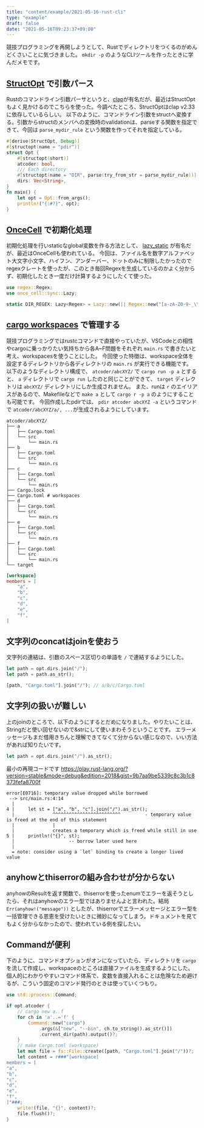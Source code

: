 ```yaml
---
title: "content/example/2021-05-16-rust-cli"
type: "example"
draft: false
date: "2021-05-16T09:23:37+09:00"
---
```


競技プログラミングを再開しようとして、Rustでディレクトリをつくるのがめんどくさいことに気づきました。 `mkdir -p` のようなCLIツールを作ったときに学んだメモです。

## [StructOpt](https://github.com/TeXitoi/structopt) で引数パース
Rustのコマンドライン引数パーサというと、[clap](https://github.com/clap-rs/clap)が有名だが、最近はStructOptもよく見かけるのでこちらを使った。今調べたところ、StructOptはclap v2.33に依存しているらしい。
以下のように、コマンドライン引数をstructへ変換する。引数からstructのメンバへの変換時のvalidationは、parseする関数を指定できて、今回は `parse_mydir_rule` という関数を作ってそれを指定している。

```rust:main.rs
#[derive(StructOpt, Debug)]
#[structopt(name = "pdir")]
struct Opt {
    #[structopt(short)]
    atcoder: bool,
    /// Each directory
    #[structopt(name = "DIR", parse(try_from_str = parse_mydir_rule))]
    dirs: Vec<String>,
}
fn main() {
    let opt = Opt::from_args();
    println!("{:#?}", opt);
}
```

## [OnceCell](https://github.com/matklad/once_cell) で初期化処理
初期化処理を行いstaticなglobal変数を作る方法として、 [lazy_static](https://github.com/rust-lang-nursery/lazy-static.rs) が有名だが、最近はOnceCellも使われている。
今回は、ファイル名を数字アルファベット大文字小文字、ハイフン、アンダーバー、ドットのみに制限したかったのでregexクレートを使ったが、このとき毎回Regexを生成しているのかよく分からず、初期化したとき一度だけ計算するようにしたくて使った。

```rust:main.rs
use regex::Regex;
use once_cell::sync::Lazy;

static DIR_REGEX: Lazy<Regex> = Lazy::new(|| Regex::new("[a-zA-Z0-9-_\\.]+").unwrap());
```

## [cargo workspaces](https://doc.rust-jp.rs/book-ja/ch14-03-cargo-workspaces.html) で管理する
競技プログラミングではrustcコマンドで直接やっていたが、VSCodeとの相性やcargoに乗っかりたい気持ちから各A~F問題をそれぞれ `main.rs` で書きたいと考え、workspacesを使うことにした。
今回使った特徴は、workspace全体を設定するディレクトリから各ディレクトリの `main.rs` が実行できる機能です。
以下のようなディレクトリ構成で、 `atcoder/abcXYZ/` で `cargo run -p a` とすると、 `a` ディレクトリで `cargo run` したのと同じことができて、 `target` ディレクトリは `abcXYZ/` ディレクトリにしか生成されません。
また、runは `r` のエイリアスがあるので、Makefileなどで `make a` として `cargo r -p a` のようにすることも可能です。
今回作成したpdirでは、 `pdir atcoder abcXYZ -a` というコマンドで `atcoder/abcXYZ/a/, ...`が生成されるようにしています。

```shell
atcoder/abcXYZ/
├── a
│   ├── Cargo.toml
│   └── src
│       └── main.rs
├── b
│   ├── Cargo.toml
│   └── src
│       └── main.rs
├── c
│   ├── Cargo.toml
│   └── src
│       └── main.rs
├── Cargo.lock
├── Cargo.toml # workspaces
├── d
│   ├── Cargo.toml
│   └── src
│       └── main.rs
├── e
│   ├── Cargo.toml
│   └── src
│       └── main.rs
├── f
│   ├── Cargo.toml
│   └── src
│       └── main.rs
└── target
```

```toml:Cargo.toml
[workspace]
members = [
    "a",
    "b",
    "c",
    "d",
    "e",
    "f",
]
```

## 文字列のconcatはjoinを使おう
文字列の連結は、引数のスペース区切りの単語を `/` で連結するようにした。

```rust
let path = opt.dirs.join("/");
let path = path.as_str();

[path, "Cargo.toml"].join("/"); // a/b/c/Cargo.toml
```

## 文字列の扱いが難しい
上のjoinのところで、以下のようにするとだめになりました。やりたいことは、Stringだと使い回せないので&strにして使いまわそうということです。
エラーメッセージもまだ借用きちんと理解できてなくて分からない感じなので、いい方法があれば知りたいです。

```rust
let path = opt.dirs.join("/").as_str();
```

最小の再現コードです
https://play.rust-lang.org/?version=stable&mode=debug&edition=2018&gist=9b7aa9be5339c8c3b1c8373fefa8700f

```text
error[E0716]: temporary value dropped while borrowed
 --> src/main.rs:4:14
  |
4 |     let st = ["a", "b", "c"].join("/").as_str();
  |              ^^^^^^^^^^^^^^^^^^^^^^^^^         - temporary value is freed at the end of this statement
  |              |
  |              creates a temporary which is freed while still in use
5 |     println!("{}", st);
  |                    -- borrow later used here
  |
  = note: consider using a `let` binding to create a longer lived value
```


## anyhowとthiserrorの組み合わせが分からない
anyhowのResultを返す関数で、thiserrorを使ったenumでエラーを返そうとしたら、それはanyhowのエラー型ではありませんよと言われた。結局 `Err(anyhow!("message"))` としたが、thiserrorでエラーメッセージとエラー型を一括管理できる恩恵を受けたいときに微妙になってしまう。ドキュメントを見てもよく分からなかったので、使われている例を探したい。

## Commandが便利
下のように、コマンドオプションがオンになっていたら、ディレクトリを `cargo` を流して作成し、workspaceのところは直接ファイルを生成するようにした。個人的にわかりやすいコマンド体系で、変数を直接入れることは危険なため避けるが、こういう固定のコマンド発行のときは使っていくつもり。

```rust:main.rs
use std::process::Command;

if opt.atcoder {
    // cargo new a..f
    for ch in 'a'..='f' {
        Command::new("cargo")
            .args(&["new", "--bin", ch.to_string().as_str()])
            .current_dir(path).output()?;
    }
    // make Cargo.toml (workspace)
    let mut file = fs::File::create([path, "Cargo.toml"].join("/"))?;
    let content = r###"[workspace]
members = [
"a",
"b",
"c",
"d",
"e",
"f",
]"###;
    write!(file, "{}", content)?;
    file.flush()?;
}
```

